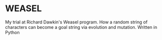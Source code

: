 WEASEL
======

My trial at Richard Dawkin's Weasel program. How a random string of characters can become a goal string via evolution and mutation.
Written in Python
